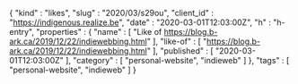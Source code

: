 {
  "kind" : "likes",
  "slug" : "2020/03/s29ou",
  "client_id" : "https://indigenous.realize.be",
  "date" : "2020-03-01T12:03:00Z",
  "h" : "h-entry",
  "properties" : {
    "name" : [ "Like of https://blog.b-ark.ca/2019/12/22/indiewebbing.html" ],
    "like-of" : [ "https://blog.b-ark.ca/2019/12/22/indiewebbing.html" ],
    "published" : [ "2020-03-01T12:03:00Z" ],
    "category" : [ "personal-website", "indieweb" ]
  },
  "tags" : [ "personal-website", "indieweb" ]
}
